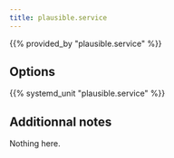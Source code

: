 ```yaml
---
title: plausible.service
---
```


{{% provided_by "plausible.service" %}}

## Options

{{% systemd_unit "plausible.service" %}}

## Additionnal notes

Nothing here.